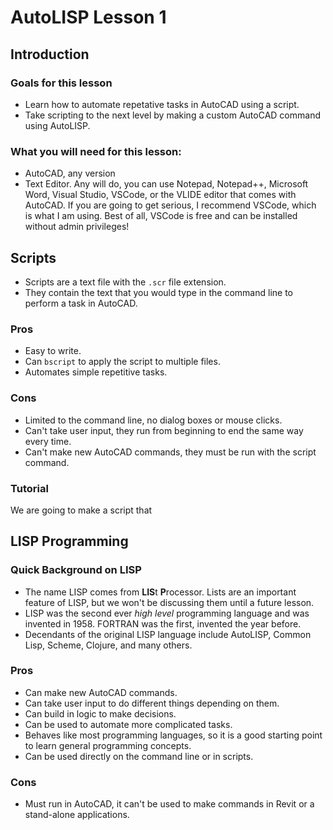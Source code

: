 # AutoLISP Lesson 1

## Introduction

### Goals for this lesson

- Learn how to automate repetative tasks in AutoCAD using a script.
- Take scripting to the next level by making a custom AutoCAD command using AutoLISP.

### What you will need for this lesson:

- AutoCAD, any version
- Text Editor. Any will do, you can use Notepad, Notepad++, Microsoft Word, Visual Studio, VSCode, or the VLIDE editor that comes with AutoCAD.  If you are going to get serious, I recommend VSCode, which is what I am using.  Best of all, VSCode is free and can be installed without admin privileges!

## Scripts

- Scripts are a text file with the `.scr` file extension.
- They contain the text that you would type in the command line to perform a task in AutoCAD.

### Pros

- Easy to write.
- Can `bscript` to apply the script to multiple files.
- Automates simple repetitive tasks.

### Cons

- Limited to the command line, no dialog boxes or mouse clicks.
- Can't take user input, they run from beginning to end the same way every time.
- Can't make new AutoCAD commands, they must be run with the script command.

### Tutorial

We are going to make a script that 

## LISP Programming

### Quick Background on LISP

- The name LISP comes from **LIS**t **P**rocessor.  Lists are an important feature of LISP, but we won't be discussing them until a future lesson.
- LISP was the second ever *high level* programming language and was invented in 1958.  FORTRAN was the first, invented the year before.
- Decendants of the original LISP language include AutoLISP, Common Lisp, Scheme, Clojure, and many others.

### Pros

- Can make new AutoCAD commands.
- Can take user input to do different things depending on them.
- Can build in logic to make decisions.
- Can be used to automate more complicated tasks.
- Behaves like most programming languages, so it is a good starting point to learn general programming concepts.
- Can be used directly on the command line or in scripts.

### Cons

- Must run in AutoCAD, it can't be used to make commands in Revit or a stand-alone applications.

